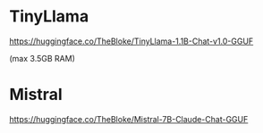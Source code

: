 # TinyLlama
https://huggingface.co/TheBloke/TinyLlama-1.1B-Chat-v1.0-GGUF

(max 3.5GB RAM)


# Mistral
https://huggingface.co/TheBloke/Mistral-7B-Claude-Chat-GGUF


